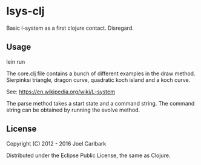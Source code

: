 lsys-clj
========
Basic l-system as a first clojure contact. Disregard.

## Usage

lein run

The core.clj file contains a bunch of different examples in the draw method.
Sierpinksi triangle, dragon curve, quadratic koch island and a koch curve.

See: https://en.wikipedia.org/wiki/L-system

The parse method takes a start state and a command string. The command string
can be obtained by running the evolve method.

## License

Copyright (C) 2012 - 2016 Joel Carlbark

Distributed under the Eclipse Public License, the same as Clojure.
